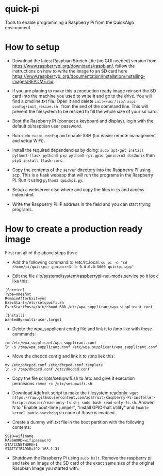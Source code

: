 # quick-pi
Tools to enable programming a Raspberry Pi from the QuickAlgo environment

# How to setup

* Download the latest Raspbian Stretch Lite (no GUI needed) version from https://www.raspberrypi.org/downloads/raspbian/, follow the instructions on how to write the image to an SD card here https://www.raspberrypi.org/documentation/installation/installing-images/README.md.

* If you are planing to make this a production ready image reinsert the SD card into the machine you used to write it and go to the drive. You will find a cmdline.txt file. Open it and delete `init=/usr/lib/raspi-config/init_resize.sh
` from the end of the command line. This will prevent the filesystem to be resized to fill the whole size of your sd card.

* Boot the Raspberry Pi (connect a keyboard and display), login with the default pi/raspbian user password.

* Run `sudo raspi-config` and enable SSH (for easier remote management and setup WiFi).

* Install the required dependencies by doing: `sudo apt-get install python3-flask python3-pip python3-rpi.gpio gunicorn3 dos2unix` then `pip3 install flask-cors`.

* Copy the contents of the `server` directory into the Raspberry Pi using scp. This is a flask webapp that will run the programs in the Raspberry Pi. Run it using `python3 quickpi.py`.

* Setup a webserver else where and copy the files in `js` and access index.html. 

* Write the Raspberry Pi IP address in the field and you can start trying programs.

# How to create a production ready image

First run all of the above steps then:

* Add the following command to /etc/rc.local: `su pi -c "cd /home/pi/quickpi; gunicorn3 -b 0.0.0.0:5000 quickpi:app"`

* Edit the file /lib/systemd/system/raspberrypi-net-mods.service so it look like this:

```
[Service]
Type=oneshot
RemainAfterExit=yes
ExecStart=/etc/setupwifi.sh
ExecStartPost=/bin/chmod 600 /etc/wpa_supplicant/wpa_supplicant.conf

[Install]
WantedBy=multi-user.target
```

* Delete the wpa_supplicant config file and link it to /tmp like with these commands:

```
rm /etc/wpa_supplicant/wpa_supplicant.conf
ln -s /tmp/wpa_supplicant.conf /etc/wpa_supplicant/wpa_supplicant.conf
```

* Move the dhcpcd config and link it to /tmp liek this:

```
mv /etc/dhcpcd.conf /etc/dhcpcd.conf.template
ln -s /tmp/dhcpcd.conf /etc/dhcpcd.conf
```

* Copy the file scripts/setupwifi.sh to /etc and give it execution permisions `chmod +x /etc/setupwifi.sh`

* Download Adafruit script to make the filesystem readonly: `wget https://raw.githubusercontent.com/adafruit/Raspberry-Pi-Installer-Scripts/master/read-only-fs.sh; sudo bash read-only-fs.sh`. Answer N to "Enable boot-time jumper", "Install GPIO-halt utility" and `Enable kernel panic watchdog` so none of those is enabled.

* Create a dummy wifi.txt file in the boot partition with the following contents:

```
SSID=wifiname
PASSWORD=wifipassword
STATICNETWORK=1
STATICIPADDR=192.168.1.31
```

* Shutdown the Raspberry Pi using `sudo halt`. Remove the raspberry pi and take an image of the SD card of the exact same size of the original Raspbian Image you started with.

